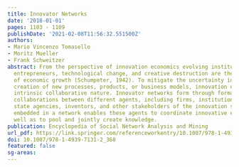 ```yaml
---
title: Innovator Networks
date: '2018-01-01'
pages: 1103 - 1109
publishDate: '2021-02-08T11:56:32.551500Z'
authors:
- Mario Vincenzo Tomasello
- Moritz Mueller
- Frank Schweitzer
abstract: From the perspective of innovation economics evolving institutions, innovating
  entrepreneurs, technological change, and creative destruction are the driving force
  of economic growth (Schumpeter, 1942). To mitigate the uncertainty involved in the
  creation of new processes, products, or business models, innovation exhibits an
  intrinsic collaborative nature. Innovator networks form through formal and informal
  collaborations between different agents, including firms, institutions, universities,
  state agencies, inventors, and other stakeholders of the innovation system. Being
  embedded in a network enables these agents to coordinate innovative efforts, as
  well as to pool and jointly create knowledge.
publication: Encyclopedia of Social Network Analysis and Mining
url_pdf: https://link.springer.com/referenceworkentry/10.1007/978-1-4939-7131-2_368
doi: 10.1007/978-1-4939-7131-2_368
featured: false
sg-areas:
---
```


